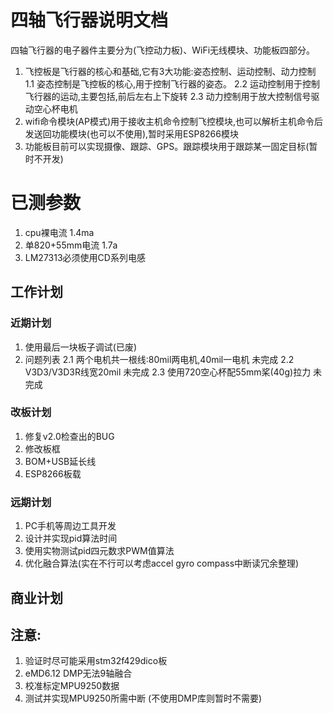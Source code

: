 # 四轴飞行器说明文档
四轴飞行器的电子器件主要分为(飞控动力板)、WiFi无线模块、功能板四部分。
1. 飞控板是飞行器的核心和基础,它有3大功能:姿态控制、运动控制、动力控制
   1.1 姿态控制是飞控板的核心,用于控制飞行器的姿态。
   2.2 运动控制用于控制飞行器的运动,主要包括,前后左右上下旋转
   2.3 动力控制用于放大控制信号驱动空心杯电机
2. wifi命令模块\(AP模式\)用于接收主机命令控制飞控模块,也可以解析主机命令后发送回功能模块\(也可以不使用\),暂时采用ESP8266模块
3. 功能板目前可以实现摄像、跟踪、GPS。跟踪模块用于跟踪某一固定目标\(暂时不开发\)

# 已测参数
1. cpu裸电流                        1.4ma
2. 单820+55mm电流                   1.7a
3. LM27313必须使用CD系列电感

## 工作计划
### 近期计划
1. 使用最后一块板子调试(已废)
2. 问题列表
   2.1 两个电机共一根线:80mil两电机,40mil一电机         未完成
   2.2 V3D3/V3D3R线宽20mil                              未完成
   2.3 使用720空心杯配55mm桨(40g)拉力                   未完成

### 改板计划
1. 修复v2.0检查出的BUG
2. 修改板框
3. BOM+USB延长线
4. ESP8266板载

### 远期计划
1. PC手机等周边工具开发
2. 设计并实现pid算法时间
3. 使用实物测试pid四元数求PWM值算法
4. 优化融合算法(实在不行可以考虑accel gyro compass中断读冗余整理)

## 商业计划

## 注意:
1. 验证时尽可能采用stm32f429dico板
2. eMD6.12 DMP无法9轴融合
3. 校准标定MPU9250数据
4. 测试并实现MPU9250所需中断 (不使用DMP库则暂时不需要)

